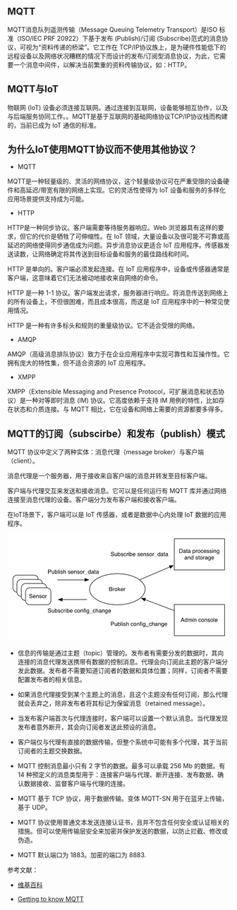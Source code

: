 ## MQTT
MQTT消息队列遥测传输（Message Queuing Telemetry Transport）是ISO 标准（ISO/IEC PRF 20922）下基于发布 (Publish)/订阅 (Subscribe)范式的消息协议，可视为“资料传递的桥梁”。它工作在 TCP/IP协议族上，是为硬件性能低下的远程设备以及网络状况糟糕的情况下而设计的发布/订阅型消息协议，为此，它需要一个消息中间件，以解决当前繁重的资料传输协议，如：HTTP。 

## MQTT与IoT
物联网 (IoT) 设备必须连接互联网。通过连接到互联网，设备能够相互协作，以及与后端服务协同工作。。MQTT是基于互联网的基础网络协议TCP/IP协议栈而构建的，当前已成为 IoT 通信的标准。

## 为什么IoT使用MQTT协议而不使用其他协议？

* MQTT 

MQTT是一种轻量级的、灵活的网络协议，这个轻量级协议可在严重受限的设备硬件和高延迟/带宽有限的网络上实现。它的灵活性使得为 IoT 设备和服务的多样化应用场景提供支持成为可能。

* HTTP 

HTTP是一种同步协议。客户端需要等待服务器响应。Web 浏览器具有这样的要求，但它的代价是牺牲了可伸缩性。在 IoT 领域，大量设备以及很可能不可靠或高延迟的网络使得同步通信成为问题。异步消息协议更适合 IoT 应用程序。传感器发送读数，让网络确定将其传送到目标设备和服务的最佳路线和时间。

HTTP 是单向的。客户端必须发起连接。在 IoT 应用程序中，设备或传感器通常是客户端，这意味着它们无法被动地接收来自网络的命令。

HTTP 是一种 1-1 协议。客户端发出请求，服务器进行响应。将消息传送到网络上的所有设备上，不但很困难，而且成本很高，而这是 IoT 应用程序中的一种常见使用情况。

HTTP 是一种有许多标头和规则的重量级协议。它不适合受限的网络。

* AMQP

AMQP（高级消息排队协议）致力于在企业应用程序中实现可靠性和互操作性。它拥有庞大的特性集，但不适合资源的 IoT 应用程序。

* XMPP

XMPP（Extensible Messaging and Presence Protocol，可扩展消息和状态协议）是一种对等即时消息 (IM) 协议。它高度依赖于支持 IM 用例的特性，比如存在状态和介质连接。与 MQTT 相比，它在设备和网络上需要的资源都要多得多。

## MQTT的订阅（subscirbe）和发布（publish）模式

MQTT 协议中定义了两种实体：消息代理（message broker）与客户端（client）。

消息代理是一个服务器，用于接收来自客户端的消息并转发至目标客户端。

客户端与代理交互来发送和接收消息。它可以是任何运行有 MQTT 库并通过网络连接至消息代理的设备。客户端分为发布客户端和接收客户端。

在IoT场景下，客户端可以是 IoT 传感器，或者是数据中心内处理 IoT 数据的应用程序。


![IoT的MQTT订阅者和发布者模式](./IoT的MQTT订阅者和发布者模式.png)

- 信息的传输是通过主题（topic）管理的。发布者有需要分发的数据时，其向连接的消息代理发送携带有数据的控制消息。代理会向订阅此主题的客户端分发此数据。发布者不需要知道订阅者的数据和具体位置；同样，订阅者不需要配置发布者的相关信息。

- 如果消息代理接受到某个主题上的消息，且这个主题没有任何订阅，那么代理就会丢弃之，除非发布者将其标记为保留消息（retained message）。

- 当发布客户端首次与代理连接时，客户端可以设置一个默认消息。当代理发现发布者意外断开，其会向订阅者发送此预设的消息。

- 客户端仅与代理有直接的数据传输，但整个系统中可能有多个代理，其于当前订阅者的主题交换数据。

- MQTT 控制消息最小只有 2 字节的数据。最多可以承载 256 Mb 的数据。有 14 种预定义的消息类型用于：连接客户端与代理、断开连接、发布数据、确认数据接收、监督客户端与代理的连接。

- MQTT 基于 TCP 协议，用于数据传输。变体 MQTT-SN 用于在蓝牙上传输，基于 UDP。

- MQTT 协议使用普通文本发送连接认证书，且并不包含任何安全或认证相关的措施。但可以使用传输层安全来加密并保护发送的数据，以防止拦截、修改或伪造。

- MQTT 默认端口为 1883。加密的端口为 8883.

参考文献：

- [维基百科](https://zh.wikipedia.org/wiki/MQTT)

- [Getting to know MQTT](https://developer.ibm.com/articles/iot-mqtt-why-good-for-iot/)





